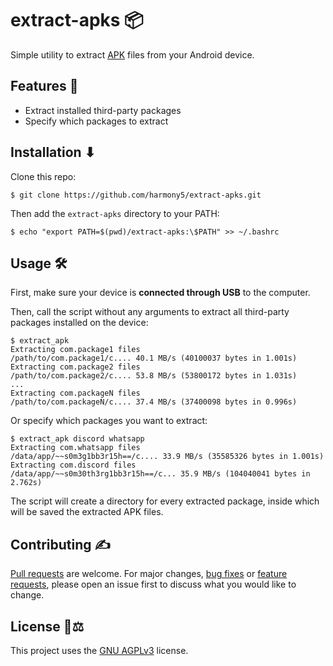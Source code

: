 # extract-apks 📦

Simple utility to extract [APK](https://developer.android.com/guide/components/fundamentals) files from your Android device.

## Features 🧰

- Extract installed third-party packages
- Specify which packages to extract

## Installation ⬇

Clone this repo:

```console
$ git clone https://github.com/harmony5/extract-apks.git
```

Then add the `extract-apks` directory to your PATH:

```console
$ echo "export PATH=$(pwd)/extract-apks:\$PATH" >> ~/.bashrc
```

## Usage 🛠

First, make sure your device is **connected through USB** to the computer.

Then, call the script without any arguments to extract all third-party packages installed on the device:

```console
$ extract_apk
Extracting com.package1 files
/path/to/com.package1/c.... 40.1 MB/s (40100037 bytes in 1.001s)
Extracting com.package2 files
/path/to/com.package2/c.... 53.8 MB/s (53800172 bytes in 1.031s)
...
Extracting com.packageN files
/path/to/com.packageN/c.... 37.4 MB/s (37400098 bytes in 0.996s)
```

Or specify which packages you want to extract:

```console
$ extract_apk discord whatsapp
Extracting com.whatsapp files
/data/app/~~s0m3g1bb3r15h==/c.... 33.9 MB/s (35585326 bytes in 1.001s)
Extracting com.discord files
/data/app/~~s0m30th3rg1bb3r15h==/c... 35.9 MB/s (104040041 bytes in 2.762s)
```

The script will create a directory for every extracted package, inside which will be saved the extracted APK files.

## Contributing ✍

[Pull requests](https://github.com/harmony5/extract-apks/pulls/new) are welcome. For major changes, [bug fixes](https://github.com/harmony5/extract-apks/issues/new) or [feature requests](https://github.com/harmony5/extract-apks/issues/new), please open an issue first to discuss what you would like to change.

## License 📜⚖

This project uses the [GNU AGPLv3](https://choosealicense.com/licenses/agpl-3.0/) license.
